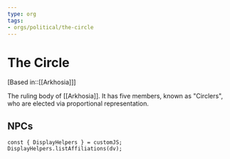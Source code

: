 ```yaml
---
type: org
tags:
- orgs/political/the-circle
---
```


# The Circle
[Based in::[[Arkhosia]]]

The ruling body of [[Arkhosia]]. It has five members, known as "Circlers", who are elected via proportional representation.

## NPCs
```dataviewjs
const { DisplayHelpers } = customJS; DisplayHelpers.listAffiliations(dv);
```
